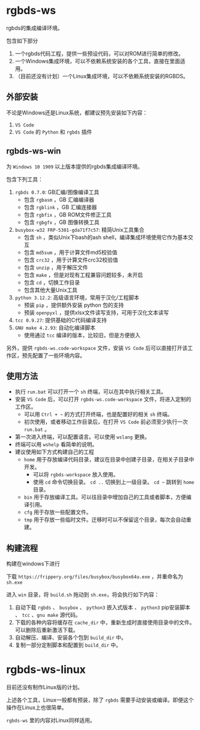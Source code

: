 # rgbds-ws

rgbds的集成编译环境。

包含如下部分

1. 一个rgbds代码工程，提供一些预设代码，可以对ROM进行简单的修改。
2. 一个Windows集成环境，可以不依赖系统安装的各个工具，直接在里面适用。
3. （目前还没有计划）一个Linux集成环境，可以不依赖系统安装的RGBDS。

## 外部安装

不论是Windows还是Linux系统，都建议预先安装如下内容：

1. `VS Code`
2. `VS Code` 的 `Python` 和 `rgbds` 插件

## rgbds-ws-win

为 `Windows 10 1909` 以上版本提供的rgbds集成编译环境。

包含下列工具：
1. `rgbds 0.7.0`: GB汇编/图像编译工具
    - 包含 `rgbasm` ，GB 汇编编译器
    - 包含 `rgblink` ，GB 汇编连接器
    - 包含 `rgbfix` ，GB ROM文件修正工具
    - 包含 `rgbgfx` ，GB 图像转换工具
2. `busybox-w32 FRP-5301-gda71f7c57`: 精简Unix工具集合
    - 包含 `sh` ，类似Unix下bash的ash shell，编译集成环境使用它作为基本交互
    - 包含 `md5sum` ，用于计算文件md5校验值
    - 包含 `crc32` ，用于计算文件crc32校验值
    - 包含 `unzip` ，用于解压文件
    - 包含 `make` ，但是对现有工程兼容问题较多，未开启
    - 包含 `cd` ，切换工作目录
    - 包含其他大量Unix工具
3. `python 3.12.2`: 高级语言环境，常用于汉化/工程脚本
    - 预装 `pip` ，提供额外安装 python 包的支持
    - 预装 `openpyxl` ，提供xlsx文件读写支持，可用于汉化文本读写
4. `tcc 0.9.27`: 提供基础的C代码编译支持
5. `GNU make 4.2.93`: 自动化编译脚本
    - 使用通过 `tcc` 编译的版本，比较旧，但是方便嵌入

另外，提供 `rgbds-ws.code-workspace` 文件，安装 `VS Code` 后可以直接打开该工作区，预先配置了一些环境内容。

## 使用方法

- 执行 `run.bat` 可以打开一个 `sh` 终端，可以在其中执行相关工具。
- 安装 `VS Code` 后，可以打开 `rgbds-ws.code-workspace` 文件，将进入定制的工作区。
    - 可以用 `Ctrl + ~` 的方式打开终端，也是配置好的相关 `sh` 终端。
    - 初次使用，或者移动工作目录后，在打开 `VS Code` 前必须至少执行一次 `run.bat` 。
- 第一次进入终端，可以配置语言。可以使用 `wslang` 更换。
- 终端可以用 `wshelp` 看简单的说明。
- 建议使用如下方式构建自己的工程
    - `home` 用于存放编译代码目录，建议在目录中创建子目录，在相关子目录中开发。
        - 可以将 `rgbds-workspace` 放入使用。
        - 使用 `cd` 命令切换目录。 `cd ..` 切换到上一级目录。 `cd ~` 跳转到 `home` 目录。
    - `bin` 用于存放编译工具。可以往目录中增加自己的工具或者脚本，方便编译引用。
    - `cfg` 用于存放一些配置文件。
    - `tmp` 用于存放一些临时文件。迁移时可以不保留这个目录，每次会自动重建。

## 构建流程

构建在windows下进行

下载 `https://frippery.org/files/busybox/busybox64u.exe` ，并重命名为 `sh.exe`

进入 `win` 目录，将 `build.sh` 拖动到 `sh.exe`，将会执行如下内容：

1. 自动下载 `rgbds` 、 `busybox` 、 `python3` 嵌入式版本 、 `python3` pip安装脚本 、 `tcc` 、`gnu make` 源代码。
2. 下载的各种内容将缓存在 `cache_dir` 中，重新生成时直接使用目录中的文件。可以删除后重新激活下载。
3. 自动解压、编译、安装各个包到 `build_dir` 中。
4. 复制一部分定制脚本和配置到 `build_dir` 中。

# rgbds-ws-linux

目前还没有制作Linux版的计划。

上述各个工具，Linux一般都有预装，除了 `rgbds` 需要手动安装或编译。即便这个操作在Linux上也很简单。

`rgbds-ws` 里的内容对Linux同样适用。
